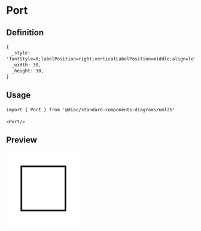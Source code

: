# Port

## Definition

```
{
  _style: 'fontStyle=0;labelPosition=right;verticalLabelPosition=middle;align=left;verticalAlign=middle;spacingLeft=2;',
  _width: 30,
  _height: 30,
}
```

## Usage

```
import { Port } from '@diac/standard-components-diagrams/uml25'

<Port/>
```

## Preview

<img src="./port.png" width="200"/>
